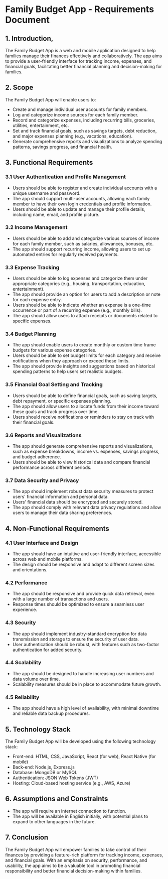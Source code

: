 # Family Budget App - Requirements Document

## 1. Introduction,

The Family Budget App is a web and mobile application designed to help families manage their finances effectively and collaboratively. The app aims to provide a user-friendly interface for tracking income, expenses, and financial goals, facilitating better financial planning and decision-making for families.

## 2. Scope

The Family Budget App will enable users to:

- Create and manage individual user accounts for family members.
- Log and categorize income sources for each family member.
- Record and categorize expenses, including recurring bills, groceries, utilities, entertainment, etc.
- Set and track financial goals, such as savings targets, debt reduction, and major expenses planning (e.g., vacations, education).
- Generate comprehensive reports and visualizations to analyze spending patterns, savings progress, and financial health.

## 3. Functional Requirements

### 3.1 User Authentication and Profile Management

- Users should be able to register and create individual accounts with a unique username and password.
- The app should support multi-user accounts, allowing each family member to have their own login credentials and profile information.
- Users should be able to update and manage their profile details, including name, email, and profile picture.

### 3.2 Income Management

- Users should be able to add and categorize various sources of income for each family member, such as salaries, allowances, bonuses, etc.
- The app should support recurring income, allowing users to set up automated entries for regularly received payments.

### 3.3 Expense Tracking

- Users should be able to log expenses and categorize them under appropriate categories (e.g., housing, transportation, education, entertainment).
- The app should provide an option for users to add a description or note for each expense entry.
- Users should be able to indicate whether an expense is a one-time occurrence or part of a recurring expense (e.g., monthly bills).
- The app should allow users to attach receipts or documents related to specific expenses.

### 3.4 Budget Planning

- The app should enable users to create monthly or custom time frame budgets for various expense categories.
- Users should be able to set budget limits for each category and receive notifications when they approach or exceed these limits.
- The app should provide insights and suggestions based on historical spending patterns to help users set realistic budgets.

### 3.5 Financial Goal Setting and Tracking

- Users should be able to define financial goals, such as saving targets, debt repayment, or specific expenses planning.
- The app should allow users to allocate funds from their income toward these goals and track progress over time.
- Users should receive notifications or reminders to stay on track with their financial goals.

### 3.6 Reports and Visualizations

- The app should generate comprehensive reports and visualizations, such as expense breakdowns, income vs. expenses, savings progress, and budget adherence.
- Users should be able to view historical data and compare financial performance across different periods.

### 3.7 Data Security and Privacy

- The app should implement robust data security measures to protect users' financial information and personal data.
- Users' financial data should be encrypted and securely stored.
- The app should comply with relevant data privacy regulations and allow users to manage their data sharing preferences.

## 4. Non-Functional Requirements

### 4.1 User Interface and Design

- The app should have an intuitive and user-friendly interface, accessible across web and mobile platforms.
- The design should be responsive and adapt to different screen sizes and orientations.

### 4.2 Performance

- The app should be responsive and provide quick data retrieval, even with a large number of transactions and users.
- Response times should be optimized to ensure a seamless user experience.

### 4.3 Security

- The app should implement industry-standard encryption for data transmission and storage to ensure the security of user data.
- User authentication should be robust, with features such as two-factor authentication for added security.

### 4.4 Scalability

- The app should be designed to handle increasing user numbers and data volume over time.
- Scalability measures should be in place to accommodate future growth.

### 4.5 Reliability

- The app should have a high level of availability, with minimal downtime and reliable data backup procedures.

## 5. Technology Stack

The Family Budget App will be developed using the following technology stack:

- Front-end: HTML, CSS, JavaScript, React (for web), React Native (for mobile)
- Back-end: Node.js, Express.js
- Database: MongoDB or MySQL
- Authentication: JSON Web Tokens (JWT)
- Hosting: Cloud-based hosting service (e.g., AWS, Azure)

## 6. Assumptions and Constraints

- The app will require an internet connection to function.
- The app will be available in English initially, with potential plans to expand to other languages in the future.

## 7. Conclusion

The Family Budget App will empower families to take control of their finances by providing a feature-rich platform for tracking income, expenses, and financial goals. With an emphasis on security, performance, and usability, the app aims to be a valuable tool in promoting financial responsibility and better financial decision-making within families.


